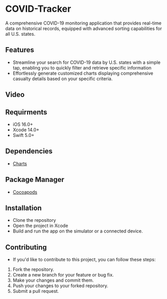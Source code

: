 # COVID-Tracker
A comprehensive COVID-19 monitoring application that provides real-time data on historical records, equipped with advanced sorting capabilities for all U.S. states.

## Features
- Streamline your search for COVID-19 data by U.S. states with a simple tap, enabling you to quickly filter and retrieve specific information
- Effortlessly generate customized charts displaying comprehensive casualty details based on your specific criteria.

## Video

## Requirments
- iOS 16.0+
- Xcode 14.0+
- Swift 5.0+

## Dependencies
- [Charts](https://github.com/danielgindi/Charts)

## Package Manager
- [Cocoapods](https://cocoapods.org/)

## Installation
- Clone the repository
- Open the project in Xcode
- Build and run the app on the simulator or a connected device.

## Contributing
- If you'd like to contribute to this project, you can follow these steps:
1. Fork the repository.
2. Create a new branch for your feature or bug fix.
3. Make your changes and commit them.
4. Push your changes to your forked repository.
5. Submit a pull request.
